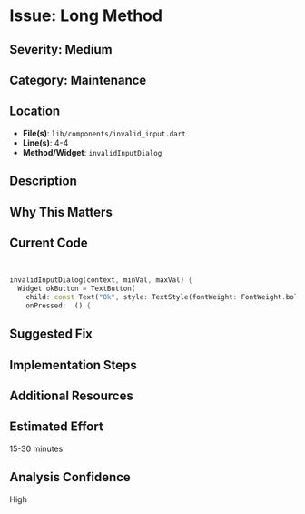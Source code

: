 # Issue: Long Method

## Severity: Medium

## Category: Maintenance

## Location
- **File(s)**: `lib/components/invalid_input.dart`
- **Line(s)**: 4-4
- **Method/Widget**: `invalidInputDialog`

## Description


## Why This Matters


## Current Code
```dart
  

invalidInputDialog(context, minVal, maxVal) {
  Widget okButton = TextButton(
    child: const Text("Ok", style: TextStyle(fontWeight: FontWeight.bold)),
    onPressed:  () {
```

## Suggested Fix


## Implementation Steps


## Additional Resources


## Estimated Effort
15-30 minutes

## Analysis Confidence
High
